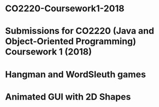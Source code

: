# CO2220-Coursework1-2018
# Submissions for CO2220 (Java and Object-Oriented Programming) Coursework 1 (2018)
# Hangman and WordSleuth games
# Animated GUI with 2D Shapes
